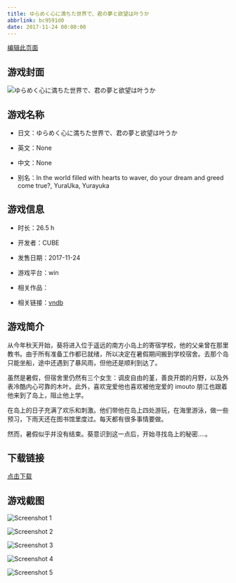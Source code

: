```yaml
---
title: ゆらめく心に満ちた世界で、君の夢と欲望は叶うか
abbrlink: bc9591d0
date: 2017-11-24 00:00:00
---
```

[编辑此页面](https://github.com/ACG-3/ADV3-source/blob/main/source/_posts/games/%E3%82%86%E3%82%89%E3%82%81%E3%81%8F%E5%BF%83%E3%81%AB%E6%BA%80%E3%81%A1%E3%81%9F%E4%B8%96%E7%95%8C%E3%81%A7%E3%80%81%E5%90%9B%E3%81%AE%E5%A4%A2%E3%81%A8%E6%AC%B2%E6%9C%9B%E3%81%AF%E5%8F%B6%E3%81%86%E3%81%8B.md)

## 游戏封面

![ゆらめく心に満ちた世界で、君の夢と欲望は叶うか](https%3A//pan.timero.xyz/onedrive/img_lib_001/%E3%82%86%E3%82%89%E3%82%81%E3%81%8F%E5%BF%83%E3%81%AB%E6%BA%80%E3%81%A1%E3%81%9F%E4%B8%96%E7%95%8C%E3%81%A7%E3%80%81%E5%90%9B%E3%81%AE%E5%A4%A2%E3%81%A8%E6%AC%B2%E6%9C%9B%E3%81%AF%E5%8F%B6%E3%81%86%E3%81%8B_cover.avif)


## 游戏名称

- 日文：ゆらめく心に満ちた世界で、君の夢と欲望は叶うか
- 英文：None
- 中文：None

- 别名：In the world filled with hearts to waver, do your dream and greed come true?, YuraUka, Yurayuka


## 游戏信息

- 时长：26.5 h
- 开发者：CUBE
- 发售日期：2017-11-24
- 游戏平台：win
- 相关作品：

- 相关链接：[vndb](https://vndb.org/v21496)


## 游戏简介

从今年秋天开始，葵将进入位于遥远的南方小岛上的寄宿学校，他的父亲曾在那里教书。由于所有准备工作都已就绪，所以决定在暑假期间搬到学校宿舍。去那个岛只能坐船，途中还遇到了暴风雨，但他还是顺利到达了。

虽然是暑假，但宿舍里仍然有三个女生：调皮自由的堇，善良开朗的月野，以及外表冷酷内心可靠的木叶。此外，喜欢宠爱他也喜欢被他宠爱的 imouto 朋江也跟着他来到了岛上，阻止他上学。

在岛上的日子充满了欢乐和刺激。他们带他在岛上四处游玩，在海里游泳，做一些预习，下雨天还在图书馆里度过。每天都有很多事情要做。

然而，暑假似乎并没有结束。葵意识到这一点后，开始寻找岛上的秘密....。




## 下载链接

[点击下载](https://pan.timero.xyz/onedrive/adv_lib_001/%E3%82%86%E3%82%89%E3%82%81%E3%81%8F%E5%BF%83%E3%81%AB%E6%BA%80%E3%81%A1%E3%81%9F%E4%B8%96%E7%95%8C%E3%81%A7%E3%80%81%E5%90%9B%E3%81%AE%E5%A4%A2%E3%81%A8%E6%AC%B2%E6%9C%9B%E3%81%AF%E5%8F%B6%E3%81%86%E3%81%8B)


## 游戏截图


![Screenshot 1](https%3A//pan.timero.xyz/onedrive/img_lib_001/%E3%82%86%E3%82%89%E3%82%81%E3%81%8F%E5%BF%83%E3%81%AB%E6%BA%80%E3%81%A1%E3%81%9F%E4%B8%96%E7%95%8C%E3%81%A7%E3%80%81%E5%90%9B%E3%81%AE%E5%A4%A2%E3%81%A8%E6%AC%B2%E6%9C%9B%E3%81%AF%E5%8F%B6%E3%81%86%E3%81%8B_Screenshot_1.avif)

![Screenshot 2](https%3A//pan.timero.xyz/onedrive/img_lib_001/%E3%82%86%E3%82%89%E3%82%81%E3%81%8F%E5%BF%83%E3%81%AB%E6%BA%80%E3%81%A1%E3%81%9F%E4%B8%96%E7%95%8C%E3%81%A7%E3%80%81%E5%90%9B%E3%81%AE%E5%A4%A2%E3%81%A8%E6%AC%B2%E6%9C%9B%E3%81%AF%E5%8F%B6%E3%81%86%E3%81%8B_Screenshot_2.avif)

![Screenshot 3](https%3A//pan.timero.xyz/onedrive/img_lib_001/%E3%82%86%E3%82%89%E3%82%81%E3%81%8F%E5%BF%83%E3%81%AB%E6%BA%80%E3%81%A1%E3%81%9F%E4%B8%96%E7%95%8C%E3%81%A7%E3%80%81%E5%90%9B%E3%81%AE%E5%A4%A2%E3%81%A8%E6%AC%B2%E6%9C%9B%E3%81%AF%E5%8F%B6%E3%81%86%E3%81%8B_Screenshot_3.avif)

![Screenshot 4](https%3A//pan.timero.xyz/onedrive/img_lib_001/%E3%82%86%E3%82%89%E3%82%81%E3%81%8F%E5%BF%83%E3%81%AB%E6%BA%80%E3%81%A1%E3%81%9F%E4%B8%96%E7%95%8C%E3%81%A7%E3%80%81%E5%90%9B%E3%81%AE%E5%A4%A2%E3%81%A8%E6%AC%B2%E6%9C%9B%E3%81%AF%E5%8F%B6%E3%81%86%E3%81%8B_Screenshot_4.avif)

![Screenshot 5](https%3A//pan.timero.xyz/onedrive/img_lib_001/%E3%82%86%E3%82%89%E3%82%81%E3%81%8F%E5%BF%83%E3%81%AB%E6%BA%80%E3%81%A1%E3%81%9F%E4%B8%96%E7%95%8C%E3%81%A7%E3%80%81%E5%90%9B%E3%81%AE%E5%A4%A2%E3%81%A8%E6%AC%B2%E6%9C%9B%E3%81%AF%E5%8F%B6%E3%81%86%E3%81%8B_Screenshot_5.avif)

